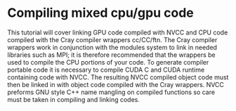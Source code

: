Compiling mixed cpu/gpu code
=============

This tutorial will cover linking GPU code compiled with NVCC and CPU code compiled with the Cray compiler wrappers cc/CC/ftn. The Cray compiler wrappers work in conjunction with the modules system to link in needed libraries such as MPI; it is therefore recommended that the wrappers be used to compile the CPU portions of your code. To generate compiler portable code it is necessary to compile CUDA C and CUDA runtime containing code with NVCC. The resulting NVCC compiled object code must then be linked in with object code compiled with the Cray wrappers. NVCC preforms GNU style C++ name mangling on compiled functions so care must be taken in compiling and linking codes. 
